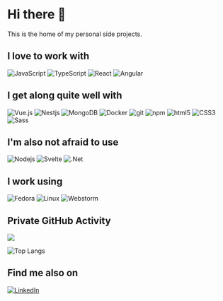 # Hi there 👋

This is the home of my personal side projects.

## I love to work with

<p>
  <img alt="JavaScript" src="https://img.shields.io/badge/JavaScript%20-%23F7DF1E.svg?style=for-the-badge&logo=javascript&logoColor=black" />
  <img alt="TypeScript" src="https://img.shields.io/badge/-TypeScript-3178C6?style=for-the-badge&logo=typescript&logoColor=white">
  <img alt="React" src="https://img.shields.io/badge/-React-45b8d8?style=for-the-badge&logo=react&logoColor=white" />
  <img alt="Angular" src="https://img.shields.io/badge/-Angular-DD0031?style=for-the-badge&logo=angular&logoColor=white" />
</p>

## I get along quite well with

<p>
  <img alt="Vue.js" src="https://img.shields.io/badge/-Vue.js-4FC08D?style=for-the-badge&logo=vue.js&logoColor=white" />
  <img alt="Nestjs" src="https://img.shields.io/badge/-NestJs-E0234E?style=for-the-badge&logo=NestJS&logoColor=white" />
  <img alt="MongoDB" src="https://img.shields.io/badge/-MongoDB-47A248?style=for-the-badge&logo=MongoDB&logoColor=white" />
  <img alt="Docker" src="https://img.shields.io/badge/-Docker-46a2f1?style=for-the-badge&logo=docker&logoColor=white" />
  <img alt="git" src="https://img.shields.io/badge/-Git-F05032?style=for-the-badge&logo=git&logoColor=white" />
  <img alt="npm" src="https://img.shields.io/badge/-NPM-CB3837?style=for-the-badge&logo=npm&logoColor=white" />
  <img alt="html5" src="https://img.shields.io/badge/-HTML5-E34F26?style=for-the-badge&logo=html5&logoColor=white" />
  <img alt="CSS3" src="https://img.shields.io/badge/CSS3%20-%231572B6.svg?style=for-the-badge&logo=css3&logoColor=white" />
  <img alt="Sass" src="https://img.shields.io/badge/-Sass-CC6699?style=for-the-badge&logo=sass&logoColor=white" />
</p>

## I'm also not afraid to use

<p>
  <img alt="Nodejs" src="https://img.shields.io/badge/-Nodejs-43853d?style=for-the-badge&logo=Node.js&logoColor=white" />
  <img alt="Svelte" src="https://img.shields.io/badge/-Svelte-E34613?style=for-the-badge&logo=Svelte&logoColor=white" />
  <img alt=".Net" src="https://img.shields.io/badge/-.Net-512BD4?style=for-the-badge&logo=.net&logoColor=white" />
</p>

## I work using

<p>
  <img alt="Fedora" src="https://img.shields.io/badge/-fedora-51A2DA?style=for-the-badge&logo=fedora&logoColor=white" />
  <img alt="Linux" src="https://img.shields.io/badge/-Linux-FCC624?style=for-the-badge&logo=Linux&logoColor=white" />
  <img alt="Webstorm" src="https://img.shields.io/badge/-Webstorm-000000?style=for-the-badge&logo=Webstorm&logoColor=white" />
</p>

## Private GitHub Activity

<img  src="https://github-readme-streak-stats.herokuapp.com/?user=kinpeter&theme=dark" width="auto" >

![Top Langs](https://github-readme-stats.vercel.app/api/top-langs/?username=kinpeter&layout=compact)

## Find me also on

<p>
  <a href="https://www.linkedin.com/in/peter-kin/">
  <img alt="LinkedIn" src="https://img.shields.io/badge/LinkedIn-0077B5?style=for-the-badge&logo=linkedin&logoColor=white" />
  </a>
</p>

<!--
**KinPeter/KinPeter** is a ✨ _special_ ✨ repository because its `README.md` (this file) appears on your GitHub profile.

Here are some ideas to get you started:

- 🔭 I’m currently working on ...
- 🌱 I’m currently learning ...
- 👯 I’m looking to collaborate on ...
- 🤔 I’m looking for help with ...
- 💬 Ask me about ...
- 📫 How to reach me: ...
- 😄 Pronouns: ...
- ⚡ Fun fact: ...
-->
